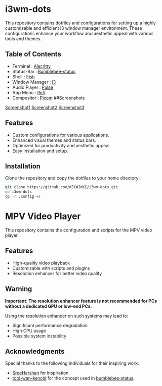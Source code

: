 # i3wm-dots

This repository contains dotfiles and configurations for setting up a highly customizable and efficient i3 window manager environment. These configurations enhance your workflow and aesthetic appeal with various tools and themes.

## Table of Contents
  - Terminal : [Alacritty](https://wiki.archlinux.org/title/Alacritty)
  - Status-Bar : [Bumblebee-status](https://github.com/tobi-wan-kenobi/bumblebee-status)
  - Shell : [Fish](https://fishshell.com/)
  - Window Manager : [i3](https://i3wm.org/)
  - Audio Player : [Pulse]([#pulse](https://wiki.archlinux.org/title/PulseAudio))
  - App Menu : [Rofi](https://wiki.archlinux.org/title/rofi)
  - Compositor : [Picom](https://wiki.archlinux.org/title/picom)
##Screenshots

[Screenshot1](https://github.com/KECWIKKI/i3wm-dots/blob/main/Screenshots/1720937090.png)
[Screenshot2](https://github.com/KECWIKKI/i3wm-dots/blob/main/Screenshots/1720937126.png)
[Screenshot3](https://github.com/KECWIKKI/i3wm-dots/blob/main/Screenshots/1720937162.png)
## Features
- Custom configurations for various applications.
- Enhanced visual themes and status bars.
- Optimized for productivity and aesthetic appeal.
- Easy installation and setup.

## Installation
Clone the repository and copy the dotfiles to your home directory:

```sh
git clone https://github.com/KECWIKKI/i3wm-dots.git
cd i3wm-dots
cp -r .config ~/
```


# MPV Video Player

This repository contains the configuration and scripts for the MPV video player.

## Features

- High-quality video playback
- Customizable with scripts and plugins
- Resolution enhancer for better video quality

## Warning

**Important: The resolution enhancer feature is not recommended for PCs without a dedicated GPU or low-end PCs.**

Using the resolution enhancer on such systems may lead to:

- Significant performance degradation
- High CPU usage
- Possible system instability


## Acknowledgments

Special thanks to the following individuals for their inspiring work:

- [SreeHarshan](https://github.com/SreeHarshan/dotfiles) for inspiration.
- [tobi-wan-kenobi](https://github.com/tobi-wan-kenobi) for the concept used in [bumblebee-status](https://github.com/tobi-wan-kenobi/bumblebee-status).
